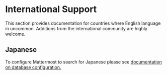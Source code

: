 # International Support

This section provides documentation for countries where English language in uncommon. Additions from the international community are highly welcome.

## Japanese

To configure Mattermost to search for Japanese please see [documentation on database configuration.](http://docs.mattermost.com/install/requirements.html#database-software)

